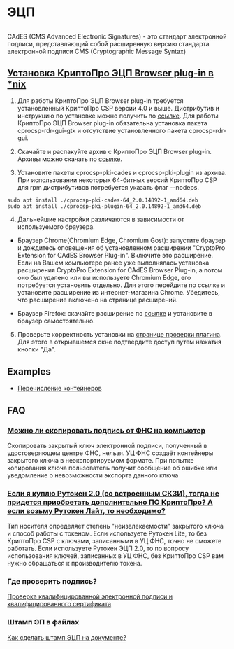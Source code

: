 # ЭЦП

##

CAdES (CMS Advanced Electronic Signatures) - это стандарт электронной подписи, представляющий собой расширенную версию
стандарта электронной подписи CMS (Cryptographic Message Syntax)

## [Установка КриптоПро ЭЦП Browser plug-in в *nix](https://docs.cryptopro.ru/cades/plugin/plugin-installation-unix)

1. Для работы КриптоПро ЭЦП Browser plug-in требуется установленный КриптоПро CSP версии 4.0 и выше.
Дистрибутив и инструкцию по установке можно получить по [ссылке](http://cryptopro.ru/products/csp/overview).
Для работы КриптоПро ЭЦП Browser plug-in обязательна установка пакетa cprocsp-rdr-gui-gtk и отсутствие установленного пакета cprocsp-rdr-gui.

2. Скачайте и распакуйте архив с КриптоПро ЭЦП Browser plug-in. Архивы можно скачать по [ссылке](https://www.cryptopro.ru/products/cades/plugin/get_2_0).

3. Установите пакеты cprocsp-pki-cades и cprocsp-pki-plugin из архива. При использовании некоторых 64-битных версий КриптоПро CSP для rpm дистрибутивов потребуется указать флаг --nodeps.

```
sudo apt install ./cprocsp-pki-cades-64_2.0.14892-1_amd64.deb
sudo apt install ./cprocsp-pki-plugin-64_2.0.14892-1_amd64.deb
```

4. Дальнейшие настройки различаются в зависимости от используемого браузера.

- Браузер Chrome(Chromium Edge, Chromium Gost): запустите браузер и дождитесь оповещения об установленном расширении
"CryptoPro Extension for CAdES Browser Plug-in". Включите это расширение. Если на Вашем компьютере ранее уже выполнялась
установка расширения CryptoPro Extension for CAdES Browser Plug-in, а потом оно был удалено или вы используете
Chromium Edge, его потребуется установить отдельно. Для этого перейдите по ссылке и установите расширение из
интернет-магазина Chrome. Убедитесь, что расширение включено на странице расширений.

- Браузер Firefox: скачайте расширение по [ссылке](https://www.cryptopro.ru/sites/default/files/products/cades/extensions/firefox_cryptopro_extension_latest.xpi) и установите в браузер самостоятельно.

5. Проверьте корректность установки на [странице проверки плагина](https://www.cryptopro.ru/sites/default/files/products/cades/demopage/cades_bes_sample.html).
Для этого в открывшемся окне подтвердите доступ путем нажатия кнопки "Да".

## Examples

- [Перечисление контейнеров](https://docs.cryptopro.ru/cades/plugin/plugin-samples/plugin-samples-container-name)

## FAQ

### [Можно ли скопировать подпись от ФНС на компьютер](https://astral.ru/info/elektronnaya-podpis/rabota-s-etsp/kak-ustanovit-rutoken/)

Скопировать закрытый ключ электронной подписи, полученный в удостоверяющем центре ФНС, нельзя. УЦ ФНС создаёт контейнеры закрытого ключа в неэкспортируемом формате. При попытке копирования ключа пользователь получит сообщение об ошибке или уведомление о невозможности экспорта данного ключа

### [Если я куплю Рутокен 2.0 (со встроенным СКЗИ), тогда не придется приобретать дополнительно ПО КриптоПро? А если возьму Рутокен Лайт, то необходимо?](https://www.cryptopro.ru/forum2/default.aspx?g=posts&t=20639)

Тип носителя определяет степень "неизвлекаемости" закрытого ключа и способ работы с токеном.
Если используете Рутокен Lite, то без КриптоПро CSP с ключами, записанными в УЦ ФНС, точно не сможете работать.
Если используете Рутокен ЭЦП 2.0, то по вопросу использования ключей, записанных в УЦ ФНС, без КриптоПро CSP вам нужно обращаться к производителю токена.

### Где проверить подпись?

[Проверка квалифицированной электронной подписи и квалифицированного сертификата](https://e-trust.gosuslugi.ru/#/portal/sig-check)

### Штамп ЭП в файлах

[Как сделать штамп ЭЦП на документе?](https://nibbl.ru/ecp/kak-sdelat-shtamp-etsp-na-dokumente.html)
